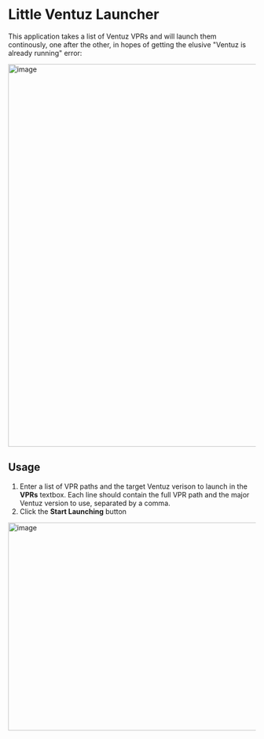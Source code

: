 # Little Ventuz Launcher

This application takes a list of Ventuz VPRs and will launch them continously, one after the other, in hopes of getting the elusive "Ventuz is already running" error:

<img width="1717" height="778" alt="image" src="https://github.com/user-attachments/assets/342e2540-75b7-4e37-aff3-3ac866a73c97" />

## Usage
1. Enter a list of VPR paths and the target Ventuz verison to launch in the **VPRs** textbox. Each line should contain the full VPR path and the major Ventuz version to use, separated by a comma.
2. Click the **Start Launching** button

<img width="712" height="423" alt="image" src="https://github.com/user-attachments/assets/7cd42f84-638c-4b32-bf32-c3c080fc87a4" />

